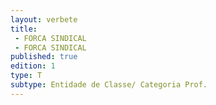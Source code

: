 ```yaml
---
layout: verbete
title:
 - FORCA SINDICAL
 - FORCA SINDICAL
published: true
edition: 1  
type: T
subtype: Entidade de Classe/ Categoria Prof.
---
```


